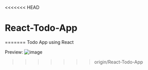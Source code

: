 <<<<<<< HEAD
# React-Todo-App
=======
Todo App using React

Preview: 
![image](https://github.com/user-attachments/assets/02523d16-32b2-41d9-9ac9-fcbc2055e0a8)
>>>>>>> origin/React-Todo-App
